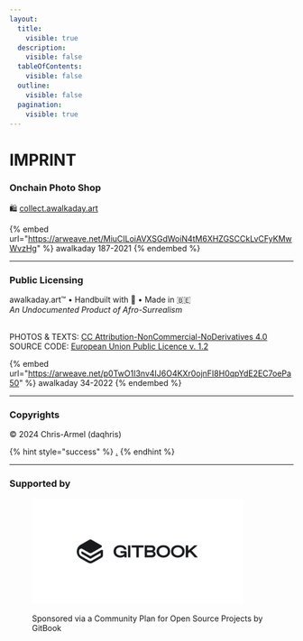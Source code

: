 ```yaml
---
layout:
  title:
    visible: true
  description:
    visible: false
  tableOfContents:
    visible: false
  outline:
    visible: false
  pagination:
    visible: true
---
```


# IMPRINT

### Onchain Photo Shop

🛍️ [collect.awalkaday.art](https://collect.awalkaday.art/)

{% embed url="https://arweave.net/MiuCILoiAVXSGdWoiN4tM6XHZGSCCkLvCFyKMwWvzHg" %}
awalkaday 187-2021
{% endembed %}

***

### Public Licensing

awalkaday.art™ • Handbuilt with 🤍 • Made in 🇧🇪\
_An Undocumented Product of Afro-Surrealism_

\
PHOTOS & TEXTS: [CC Attribution-NonCommercial-NoDerivatives 4.0](https://creativecommons.org/licenses/by-nc-nd/4.0/deed.en)\
SOURCE CODE: [European Union Public Licence v. 1.2](https://joinup.ec.europa.eu/sites/default/files/custom-page/attachment/2020-03/EUPL-1.2%20EN.txt)



{% embed url="https://arweave.net/p0TwO1I3nv4IJ6O4KXr0ojnFI8H0qpYdE2EC7oePa50" %}
awalkaday 34-2022
{% endembed %}

***

### Copyrights&#x20;

© 2024 Chris-Armel (daqhris)

{% hint style="success" %}
[.](./ "mention")
{% endhint %}

***

### Supported by

<div align="left">

<figure><img src=".gitbook/assets/gitbook logo white back.png" alt="" width="375"><figcaption><p>Sponsored via a Community Plan for Open Source Projects by GitBook</p></figcaption></figure>

</div>
